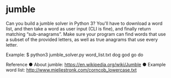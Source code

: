 # jumble

Can you build a jumble solver in Python 3?
You'll have to download a word list, and then take a word as user input (CLI is fine), and finally
return matching “sub-anagrams”. Make sure your program can find words that use a subset of
the provided letters, as well as true anagrams that use every letter.

Example:
$ python3 jumble_solver.py word_list.txt dog
god
go
do


Reference
● About jumble: https://en.wikipedia.org/wiki/Jumble
● Example word list: http://www.mieliestronk.com/corncob_lowercase.txt
